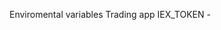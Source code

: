 


Enviromental variables 
Trading app
IEX_TOKEN  - 
<!--stackedit_data:
eyJoaXN0b3J5IjpbMjkxNDQ5NTg0LDIwNDAyOTc2MjJdfQ==
-->